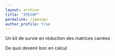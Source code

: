 ```yaml
---
layout: archive
title: "IPESUP"
permalink: /ipesup/
author_profile: true
---
```



Un kit de survie en réduction des matrices carrées
<a href="https://valentinkil.github.io/files/pdf/Reduction.pdf"><i class="fas fa-fw fa-file-pdf zoom" aria-hidden="true"></i></a> 


De quoi devenir bon en calcul
<a href="https://valentinkil.github.io/files/pdf/Calcul.pdf"><i class="fas fa-fw fa-file-pdf zoom" aria-hidden="true"></i></a> 

